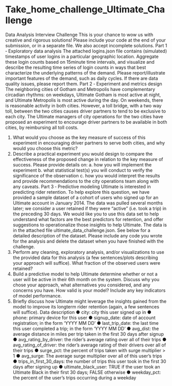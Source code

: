 # Take_home_challenge_Ultimate_Challenge
Data Analysis Interview Challenge
This is your chance to wow us with creative and rigorous solutions! Please include your code at
the end of your submission, or in a separate file. We also accept incomplete solutions.
Part 1 ‑ Exploratory data analysis
The attached logins.json file contains (simulated) timestamps of user logins in a particular
geographic location. Aggregate these login counts based on 15minute
time intervals, and
visualize and describe the resulting time series of login counts in ways that best characterize the
underlying patterns of the demand. Please report/illustrate important features of the demand,
such as daily cycles. If there are data quality issues, please report them.
Part 2 ‑ Experiment and metrics design
The neighboring cities of Gotham and Metropolis have complementary circadian rhythms: on
weekdays, Ultimate Gotham is most active at night, and Ultimate Metropolis is most active
during the day. On weekends, there is reasonable activity in both cities.
However, a toll bridge, with a two way
toll, between the two cities causes driver partners to tend
to be exclusive to each city. The Ultimate managers of city operations for the two cities have
proposed an experiment to encourage driver partners to be available in both cities, by
reimbursing all toll costs.
1. What would you choose as the key measure of success of this experiment in
encouraging driver partners to serve both cities, and why would you choose this metric?
2. Describe a practical experiment you would design to compare the effectiveness of the
proposed change in relation to the key measure of success. Please provide details on:
a. how you will implement the experiment
b. what statistical test(s) you will conduct to verify the significance of the
observation
c. how you would interpret the results and provide recommendations to the city
operations team along with any caveats.
Part 3 ‑ Predictive modeling
Ultimate is interested in predicting rider retention. To help explore this question, we have
provided a sample dataset of a cohort of users who signed up for an Ultimate account in
January 2014. The data was pulled several months later; we consider a user retained if they
were “active” (i.e. took a trip) in the preceding 30 days.
We would like you to use this data set to help understand what factors are the best predictors
for retention, and offer suggestions to operationalize those insights to help Ultimate.
The data is in the attached file ultimate_data_challenge.json. See below for a detailed
description of the dataset. Please include any code you wrote for the analysis and delete the
dataset when you have finished with the challenge.
1. Perform any cleaning, exploratory analysis, and/or visualizations to use the provided
data for this analysis (a few sentences/plots describing your approach will suffice). What
fraction of the observed users were retained?
2. Build a predictive model to help Ultimate determine whether or not a user will be active
in their 6th month on the system. Discuss why you chose your approach, what
alternatives you considered, and any concerns you have. How valid is your model?
Include any key indicators of model performance.
3. Briefly discuss how Ultimate might leverage the insights gained from the model to
improve its longterm
rider retention (again, a few sentences will suffice).
Data description
● city: city this user signed up in
● phone: primary device for this user
● signup_date: date of account registration; in the form ‘YYYY MM DD’
● last_trip_date: the last time this user completed a trip; in the form ‘YYYY MM DD’
● avg_dist: the average distance in miles per trip taken in the first 30 days after signup
● avg_rating_by_driver: the rider’s average rating over all of their trips
● avg_rating_of_driver: the rider’s average rating of their drivers over all of their trips
● surge_pct: the percent of trips taken with surge multiplier > 1
● avg_surge: The average surge multiplier over all of this user’s trips
● trips_in_first_30_days: the number of trips this user took in the first 30 days after
signing up
● ultimate_black_user: TRUE if the user took an Ultimate Black in their first 30 days;
FALSE otherwise
● weekday_pct: the percent of the user’s trips occurring during a weekday
